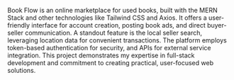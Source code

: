 Book Flow is an online marketplace for used books, built with the MERN Stack and other technologies like Tailwind CSS and Axios. It offers a user-friendly interface for account creation, posting book ads, and direct buyer-seller communication. A standout feature is the local seller search, leveraging location data for convenient transactions. The platform employs token-based authentication for security, and APIs for external service integration. This project demonstrates my expertise in full-stack development and commitment to creating practical, user-focused web solutions.
